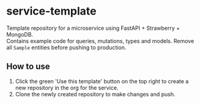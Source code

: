 # service-template

Template repository for a microservice using FastAPI + Strawberry + MongoDB.  
Contains example code for queries, mutations, types and models. Remove all `Sample` entities before pushing to production.

## How to use
1. Click the green 'Use this template' button on the top right to create a new repository in the org for the service.
2. Clone the newly created repository to make changes and push.